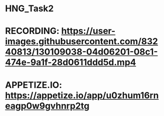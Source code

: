 # HNG_Task2

# RECORDING: https://user-images.githubusercontent.com/83240813/130109038-04d06201-08c1-474e-9a1f-28d0611ddd5d.mp4 
# APPETIZE.IO: https://appetize.io/app/u0zhum16rneagp0w9gvhnrp2tg 

